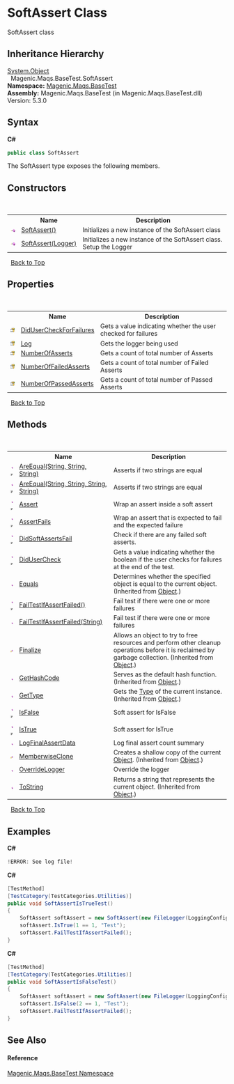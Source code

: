 # SoftAssert Class
 

SoftAssert class


## Inheritance Hierarchy
<a href="http://msdn2.microsoft.com/en-us/library/e5kfa45b" target="_blank">System.Object</a><br />&nbsp;&nbsp;Magenic.Maqs.BaseTest.SoftAssert<br />
**Namespace:**&nbsp;<a href="MAQS_5/BaseTest_AUTOGENERATED/Magenic-Maqs-BaseTest_Namespace">Magenic.Maqs.BaseTest</a><br />**Assembly:**&nbsp;Magenic.Maqs.BaseTest (in Magenic.Maqs.BaseTest.dll) Version: 5.3.0

## Syntax

**C#**<br />
``` C#
public class SoftAssert
```

The SoftAssert type exposes the following members.


## Constructors
&nbsp;<table><tr><th></th><th>Name</th><th>Description</th></tr><tr><td>![Public method](media/pubmethod.gif "Public method")</td><td><a href="MAQS_5/BaseTest_AUTOGENERATED/SoftAssert_Constructor">SoftAssert()</a></td><td>
Initializes a new instance of the SoftAssert class</td></tr><tr><td>![Public method](media/pubmethod.gif "Public method")</td><td><a href="MAQS_5/BaseTest_AUTOGENERATED/SoftAssert_Constructor_(Logger)">SoftAssert(Logger)</a></td><td>
Initializes a new instance of the SoftAssert class. Setup the Logger</td></tr></table>&nbsp;
<a href="#softassert-class">Back to Top</a>

## Properties
&nbsp;<table><tr><th></th><th>Name</th><th>Description</th></tr><tr><td>![Protected property](media/protproperty.gif "Protected property")</td><td><a href="MAQS_5/BaseTest_AUTOGENERATED/SoftAssert-DidUserCheckForFailures_Property">DidUserCheckForFailures</a></td><td>
Gets a value indicating whether the user checked for failures</td></tr><tr><td>![Protected property](media/protproperty.gif "Protected property")</td><td><a href="MAQS_5/BaseTest_AUTOGENERATED/SoftAssert-Log_Property">Log</a></td><td>
Gets the logger being used</td></tr><tr><td>![Protected property](media/protproperty.gif "Protected property")</td><td><a href="MAQS_5/BaseTest_AUTOGENERATED/SoftAssert-NumberOfAsserts_Property">NumberOfAsserts</a></td><td>
Gets a count of total number of Asserts</td></tr><tr><td>![Protected property](media/protproperty.gif "Protected property")</td><td><a href="MAQS_5/BaseTest_AUTOGENERATED/SoftAssert-NumberOfFailedAsserts_Property">NumberOfFailedAsserts</a></td><td>
Gets a count of total number of Failed Asserts</td></tr><tr><td>![Protected property](media/protproperty.gif "Protected property")</td><td><a href="MAQS_5/BaseTest_AUTOGENERATED/SoftAssert-NumberOfPassedAsserts_Property">NumberOfPassedAsserts</a></td><td>
Gets a count of total number of Passed Asserts</td></tr></table>&nbsp;
<a href="#softassert-class">Back to Top</a>

## Methods
&nbsp;<table><tr><th></th><th>Name</th><th>Description</th></tr><tr><td>![Public method](media/pubmethod.gif "Public method")![Code example](media/CodeExample.png "Code example")</td><td><a href="MAQS_5/BaseTest_AUTOGENERATED/SoftAssert-AreEqual_Method_(String,_String,_String)">AreEqual(String, String, String)</a></td><td>
Asserts if two strings are equal</td></tr><tr><td>![Public method](media/pubmethod.gif "Public method")![Code example](media/CodeExample.png "Code example")</td><td><a href="MAQS_5/BaseTest_AUTOGENERATED/SoftAssert-AreEqual_Method_(String,_String,_String,_String)">AreEqual(String, String, String, String)</a></td><td>
Asserts if two strings are equal</td></tr><tr><td>![Public method](media/pubmethod.gif "Public method")![Code example](media/CodeExample.png "Code example")</td><td><a href="MAQS_5/BaseTest_AUTOGENERATED/SoftAssert-Assert_Method">Assert</a></td><td>
Wrap an assert inside a soft assert</td></tr><tr><td>![Public method](media/pubmethod.gif "Public method")![Code example](media/CodeExample.png "Code example")</td><td><a href="MAQS_5/BaseTest_AUTOGENERATED/SoftAssert-AssertFails_Method">AssertFails</a></td><td>
Wrap an assert that is expected to fail and the expected failure</td></tr><tr><td>![Public method](media/pubmethod.gif "Public method")![Code example](media/CodeExample.png "Code example")</td><td><a href="MAQS_5/BaseTest_AUTOGENERATED/SoftAssert-DidSoftAssertsFail_Method">DidSoftAssertsFail</a></td><td>
Check if there are any failed soft asserts.</td></tr><tr><td>![Public method](media/pubmethod.gif "Public method")![Code example](media/CodeExample.png "Code example")</td><td><a href="MAQS_5/BaseTest_AUTOGENERATED/SoftAssert-DidUserCheck_Method">DidUserCheck</a></td><td>
Gets a value indicating whether the boolean if the user checks for failures at the end of the test.</td></tr><tr><td>![Public method](media/pubmethod.gif "Public method")</td><td><a href="http://msdn2.microsoft.com/en-us/library/bsc2ak47" target="_blank">Equals</a></td><td>
Determines whether the specified object is equal to the current object.
 (Inherited from <a href="http://msdn2.microsoft.com/en-us/library/e5kfa45b" target="_blank">Object</a>.)</td></tr><tr><td>![Public method](media/pubmethod.gif "Public method")![Code example](media/CodeExample.png "Code example")</td><td><a href="MAQS_5/BaseTest_AUTOGENERATED/SoftAssert-FailTestIfAssertFailed_Method()">FailTestIfAssertFailed()</a></td><td>
Fail test if there were one or more failures</td></tr><tr><td>![Public method](media/pubmethod.gif "Public method")</td><td><a href="MAQS_5/BaseTest_AUTOGENERATED/SoftAssert-FailTestIfAssertFailed_Method_(String)">FailTestIfAssertFailed(String)</a></td><td>
Fail test if there were one or more failures</td></tr><tr><td>![Protected method](media/protmethod.gif "Protected method")</td><td><a href="http://msdn2.microsoft.com/en-us/library/4k87zsw7" target="_blank">Finalize</a></td><td>
Allows an object to try to free resources and perform other cleanup operations before it is reclaimed by garbage collection.
 (Inherited from <a href="http://msdn2.microsoft.com/en-us/library/e5kfa45b" target="_blank">Object</a>.)</td></tr><tr><td>![Public method](media/pubmethod.gif "Public method")</td><td><a href="http://msdn2.microsoft.com/en-us/library/zdee4b3y" target="_blank">GetHashCode</a></td><td>
Serves as the default hash function.
 (Inherited from <a href="http://msdn2.microsoft.com/en-us/library/e5kfa45b" target="_blank">Object</a>.)</td></tr><tr><td>![Public method](media/pubmethod.gif "Public method")</td><td><a href="http://msdn2.microsoft.com/en-us/library/dfwy45w9" target="_blank">GetType</a></td><td>
Gets the <a href="http://msdn2.microsoft.com/en-us/library/42892f65" target="_blank">Type</a> of the current instance.
 (Inherited from <a href="http://msdn2.microsoft.com/en-us/library/e5kfa45b" target="_blank">Object</a>.)</td></tr><tr><td>![Public method](media/pubmethod.gif "Public method")![Code example](media/CodeExample.png "Code example")</td><td><a href="MAQS_5/BaseTest_AUTOGENERATED/SoftAssert-IsFalse_Method">IsFalse</a></td><td>
Soft assert for IsFalse</td></tr><tr><td>![Public method](media/pubmethod.gif "Public method")![Code example](media/CodeExample.png "Code example")</td><td><a href="MAQS_5/BaseTest_AUTOGENERATED/SoftAssert-IsTrue_Method">IsTrue</a></td><td>
Soft assert for IsTrue</td></tr><tr><td>![Public method](media/pubmethod.gif "Public method")</td><td><a href="MAQS_5/BaseTest_AUTOGENERATED/SoftAssert-LogFinalAssertData_Method">LogFinalAssertData</a></td><td>
Log final assert count summary</td></tr><tr><td>![Protected method](media/protmethod.gif "Protected method")</td><td><a href="http://msdn2.microsoft.com/en-us/library/57ctke0a" target="_blank">MemberwiseClone</a></td><td>
Creates a shallow copy of the current <a href="http://msdn2.microsoft.com/en-us/library/e5kfa45b" target="_blank">Object</a>.
 (Inherited from <a href="http://msdn2.microsoft.com/en-us/library/e5kfa45b" target="_blank">Object</a>.)</td></tr><tr><td>![Public method](media/pubmethod.gif "Public method")</td><td><a href="MAQS_5/BaseTest_AUTOGENERATED/SoftAssert-OverrideLogger_Method">OverrideLogger</a></td><td>
Override the logger</td></tr><tr><td>![Public method](media/pubmethod.gif "Public method")</td><td><a href="http://msdn2.microsoft.com/en-us/library/7bxwbwt2" target="_blank">ToString</a></td><td>
Returns a string that represents the current object.
 (Inherited from <a href="http://msdn2.microsoft.com/en-us/library/e5kfa45b" target="_blank">Object</a>.)</td></tr></table>&nbsp;
<a href="#softassert-class">Back to Top</a>

## Examples

**C#**<br />
``` C#
!ERROR: See log file!
```

**C#**<br />
``` C#
[TestMethod]
[TestCategory(TestCategories.Utilities)]
public void SoftAssertIsTrueTest()
{
    SoftAssert softAssert = new SoftAssert(new FileLogger(LoggingConfig.GetLogDirectory(), "UnitTests.SoftAssertUnitTests.SoftAssertIsTrueTest", MessageType.GENERIC, true));
    softAssert.IsTrue(1 == 1, "Test");
    softAssert.FailTestIfAssertFailed();
}
```

**C#**<br />
``` C#
[TestMethod]
[TestCategory(TestCategories.Utilities)]
public void SoftAssertIsFalseTest()
{
    SoftAssert softAssert = new SoftAssert(new FileLogger(LoggingConfig.GetLogDirectory(), "UnitTests.SoftAssertUnitTests.SoftAssertIsFalseTest", MessageType.GENERIC, true));
    softAssert.IsFalse(2 == 1, "Test");
    softAssert.FailTestIfAssertFailed();
}
```


## See Also


#### Reference
<a href="MAQS_5/BaseTest_AUTOGENERATED/Magenic-Maqs-BaseTest_Namespace">Magenic.Maqs.BaseTest Namespace</a><br />